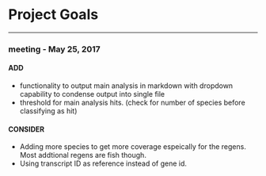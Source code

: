 
# Project Goals
<hr>

### meeting - May 25, 2017
#### ADD
- functionality to output main analysis in markdown
with dropdown capability to condense output into single file
- threshold for main analysis hits. (check for number of 
species before classifying as hit)


#### CONSIDER
- Adding more species to get more coverage espeically for the regens. 
Most addtional regens are fish though.
- Using transcript ID as reference instead of gene id.
